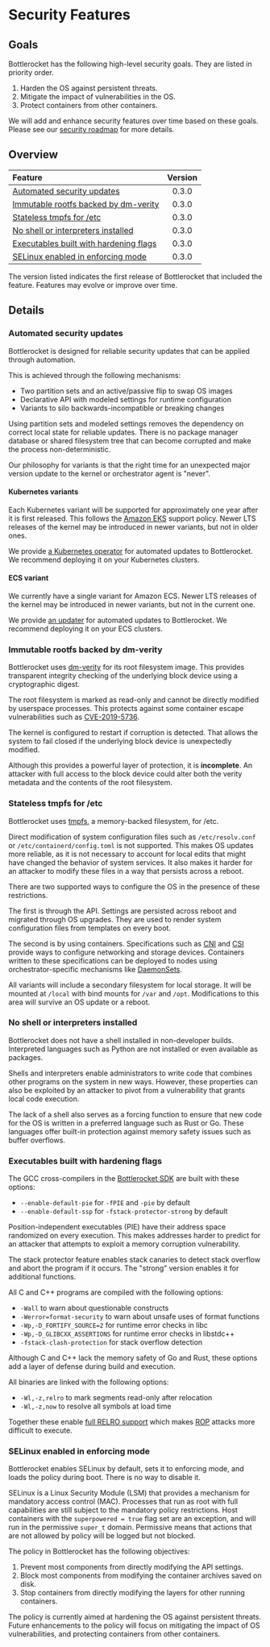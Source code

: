 # Security Features

## Goals

Bottlerocket has the following high-level security goals.
They are listed in priority order.

1. Harden the OS against persistent threats.
2. Mitigate the impact of vulnerabilities in the OS.
3. Protect containers from other containers.

We will add and enhance security features over time based on these goals.
Please see our [security roadmap](https://github.com/orgs/bottlerocket-os/projects/1?card_filter_query=label%3Asecurity) for more details.

## Overview

| Feature                                                                           | Version |
| :-------------------------------------------------------------------------------- | :-----: |
| [Automated security updates](#automated-security-updates)                         |  0.3.0  |
| [Immutable rootfs backed by dm-verity](#immutable-rootfs-backed-by-dm-verity)     |  0.3.0  |
| [Stateless tmpfs for /etc](#stateless-tmpfs-for-etc)                              |  0.3.0  |
| [No shell or interpreters installed](#no-shell-or-interpreters-installed)         |  0.3.0  |
| [Executables built with hardening flags](#executables-built-with-hardening-flags) |  0.3.0  |
| [SELinux enabled in enforcing mode](#selinux-enabled-in-enforcing-mode)           |  0.3.0  |

The version listed indicates the first release of Bottlerocket that included the feature.
Features may evolve or improve over time.

## Details

### Automated security updates

Bottlerocket is designed for reliable security updates that can be applied through automation.

This is achieved through the following mechanisms:
* Two partition sets and an active/passive flip to swap OS images
* Declarative API with modeled settings for runtime configuration
* Variants to silo backwards-incompatible or breaking changes

Using partition sets and modeled settings removes the dependency on correct local state for reliable updates.
There is no package manager database or shared filesystem tree that can become corrupted and make the process non-deterministic.

Our philosophy for variants is that the right time for an unexpected major version update to the kernel or orchestrator agent is "never".

#### Kubernetes variants

Each Kubernetes variant will be supported for approximately one year after it is first released.
This follows the [Amazon EKS](https://docs.aws.amazon.com/eks/latest/userguide/kubernetes-versions.html) support policy.
Newer LTS releases of the kernel may be introduced in newer variants, but not in older ones.

We provide [a Kubernetes operator](https://github.com/bottlerocket-os/bottlerocket-update-operator) for automated updates to Bottlerocket.
We recommend deploying it on your Kubernetes clusters.

#### ECS variant

We currently have a single variant for Amazon ECS.
Newer LTS releases of the kernel may be introduced in newer variants, but not in the current one.

We provide [an updater](https://github.com/bottlerocket-os/bottlerocket-ecs-updater) for automated updates to Bottlerocket.
We recommend deploying it on your ECS clusters.


### Immutable rootfs backed by dm-verity

Bottlerocket uses [dm-verity](https://www.kernel.org/doc/html/latest/admin-guide/device-mapper/verity.html) for its root filesystem image.
This provides transparent integrity checking of the underlying block device using a cryptographic digest.

The root filesystem is marked as read-only and cannot be directly modified by userspace processes.
This protects against some container escape vulnerabilities such as [CVE-2019-5736](https://www.openwall.com/lists/oss-security/2019/02/11/2).

The kernel is configured to restart if corruption is detected.
That allows the system to fail closed if the underlying block device is unexpectedly modified.

Although this provides a powerful layer of protection, it is **incomplete**.
An attacker with full access to the block device could alter both the verity metadata and the contents of the root filesystem.

### Stateless tmpfs for /etc

Bottlerocket uses [tmpfs](https://www.kernel.org/doc/Documentation/filesystems/tmpfs.txt), a memory-backed filesystem, for /etc.

Direct modification of system configuration files such as `/etc/resolv.conf` or `/etc/containerd/config.toml` is not supported.
This makes OS updates more reliable, as it is not necessary to account for local edits that might have changed the behavior of system services.
It also makes it harder for an attacker to modify these files in a way that persists across a reboot.

There are two supported ways to configure the OS in the presence of these restrictions.

The first is through the API.
Settings are persisted across reboot and migrated through OS upgrades.
They are used to render system configuration files from templates on every boot.

The second is by using containers.
Specifications such as [CNI](https://github.com/containernetworking/cni) and [CSI](https://github.com/container-storage-interface/spec) provide ways to configure networking and storage devices.
Containers written to these specifications can be deployed to nodes using orchestrator-specific mechanisms like [DaemonSets](https://kubernetes.io/docs/concepts/workloads/controllers/daemonset/).

All variants will include a secondary filesystem for local storage.
It will be mounted at `/local` with bind mounts for `/var` and `/opt`.
Modifications to this area will survive an OS update or a reboot.

### No shell or interpreters installed

Bottlerocket does not have a shell installed in non-developer builds.
Interpreted languages such as Python are not installed or even available as packages.

Shells and interpreters enable administrators to write code that combines other programs on the system in new ways.
However, these properties can also be exploited by an attacker to pivot from a vulnerability that grants local code execution.

The lack of a shell also serves as a forcing function to ensure that new code for the OS is written in a preferred language such as Rust or Go.
These languages offer built-in protection against memory safety issues such as buffer overflows.

### Executables built with hardening flags

The GCC cross-compilers in the [Bottlerocket SDK](https://github.com/bottlerocket-os/bottlerocket-sdk) are built with these options:
* `--enable-default-pie` for `-fPIE` and `-pie` by default
* `--enable-default-ssp` for `-fstack-protector-strong` by default

Position-independent executables (PIE) have their address space randomized on every execution.
This makes addresses harder to predict for an attacker that attempts to exploit a memory corruption vulnerability.

The stack protector feature enables stack canaries to detect stack overflow and abort the program if it occurs.
The "strong" version enables it for additional functions.

All C and C++ programs are compiled with the following options:
* `-Wall` to warn about questionable constructs
* `-Werror=format-security` to warn about unsafe uses of format functions
* `-Wp,-D_FORTIFY_SOURCE=2` for runtime error checks in libc
* `-Wp,-D_GLIBCXX_ASSERTIONS` for runtime error checks in libstdc++
* `-fstack-clash-protection` for stack overflow detection

Although C and C++ lack the memory safety of Go and Rust, these options add a layer of defense during build and execution.

All binaries are linked with the following options:
* `-Wl,-z,relro` to mark segments read-only after relocation
* `-Wl,-z,now` to resolve all symbols at load time

Together these enable [full RELRO support](https://www.redhat.com/en/blog/hardening-elf-binaries-using-relocation-read-only-relro) which makes [ROP](https://en.wikipedia.org/wiki/Return-oriented_programming) attacks more difficult to execute.

### SELinux enabled in enforcing mode

Bottlerocket enables SELinux by default, sets it to enforcing mode, and loads the policy during boot.
There is no way to disable it.

SELinux is a Linux Security Module (LSM) that provides a mechanism for mandatory access control (MAC).
Processes that run as root with full capabilities are still subject to the mandatory policy restrictions.
Host containers with the `superpowered = true` flag set are an exception, and will run in the permissive `super_t` domain.
Permissive means that actions that are not allowed by policy will be logged but not blocked.

The policy in Bottlerocket has the following objectives:
1) Prevent most components from directly modifying the API settings.
2) Block most components from modifying the container archives saved on disk.
3) Stop containers from directly modifying the layers for other running containers.

The policy is currently aimed at hardening the OS against persistent threats.
Future enhancements to the policy will focus on mitigating the impact of OS vulnerabilities, and protecting containers from other containers.

